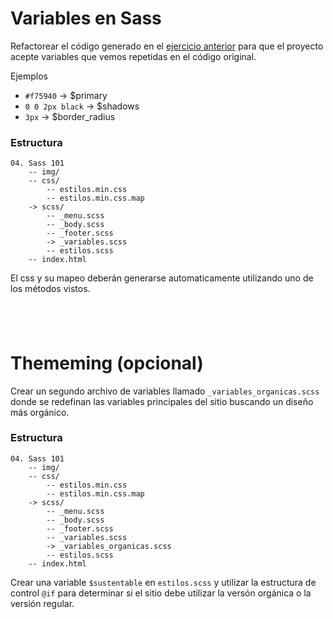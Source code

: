 # Variables en Sass

Refactorear el código generado en el [ejercicio anterior](https://github.com/mikivallve/2023-dw3-css-a-scss) para que el proyecto acepte variables que vemos repetidas en el código original.

Ejemplos
* `#f75940` -> $primary
* `0 0 2px black` -> $shadows
* `3px` -> $border_radius

### Estructura
```
04. Sass 101
	-- img/
	-- css/
		-- estilos.min.css
		-- estilos.min.css.map
	-> scss/
		-- _menu.scss
		-- _body.scss
		-- _footer.scss
		-> _variables.scss
		-- estilos.scss
	-- index.html
```
El css y su mapeo deberán generarse automaticamente utilizando uno de los métodos vistos.

## &nbsp;
# Thememing (opcional)

Crear un segundo archivo de variables llamado `_variables_organicas.scss` donde se redefinan las variables principales del sitio buscando un diseño más orgánico. 


### Estructura
```
04. Sass 101
	-- img/
	-- css/
		-- estilos.min.css
		-- estilos.min.css.map
	-> scss/
		-- _menu.scss
		-- _body.scss
		-- _footer.scss
		-- _variables.scss
		-> _variables_organicas.scss
		-- estilos.scss
	-- index.html
```

Crear una variable `$sustentable` en `estilos.scss` y utilizar la estructura de control `@if` para determinar si el sitio debe utilizar la versón orgánica o la versión regular.
